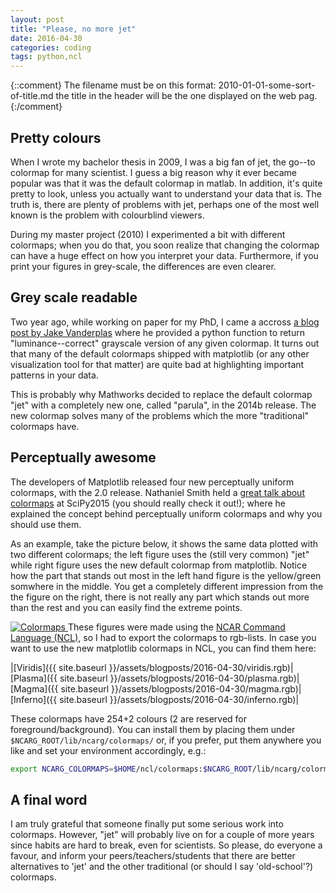 ```yaml
---
layout: post
title: "Please, no more jet"
date: 2016-04-30
categories: coding
tags: python,ncl
---
```

{::comment}
The filename must be on this format:
2010-01-01-some-sort-of-title.md
the title in the header will be the one displayed on the web pag.
{:/comment}

## Pretty colours
When I wrote my bachelor thesis in 2009,
I was a big fan of jet,
the go--to colormap for many scientist.
I guess a big reason why it ever became popular 
was that it was the default colormap in matlab.
In addition, it's quite pretty to look,
unless you actually want to understand your data that is.
The truth is, there are plenty of problems with jet,
perhaps one of the most well known is the problem with colourblind viewers.

During my master project (2010) I experimented a bit with different colormaps;
when you do that, you soon realize that changing the colormap
can have a huge effect on how you interpret your data.
Furthermore, if you print your figures in grey-scale,
the differences are even clearer.

## Grey scale readable 
Two year ago, while working on paper for my PhD,
I came a accross [a blog post by Jake Vanderplas](https://jakevdp.github.io/blog/2014/10/16/how-bad-is-your-colormap/)
where he provided a python function to return "luminance--correct" grayscale version of any given colormap.
It turns out that many of the default colormaps shipped with matplotlib
(or any other visualization tool for that matter)
are quite bad at highlighting important patterns in your data.

This is probably why Mathworks decided to replace the default colormap "jet"
with a completely new one, called "parula", in the 2014b release.
The new colormap solves many of the problems which the more "traditional" colormaps have.

## Perceptually awesome
The developers of Matplotlib released four new perceptually uniform colormaps,
with the 2.0 release.
Nathaniel Smith held a [great talk about colormaps](https://www.youtube.com/watch?v=xAoljeRJ3lU)
at SciPy2015 (you should really check it out!);
where he explained the concept behind perceptually uniform colormaps
and why you should use them.

As an example, take the picture below,
it shows the same data plotted with two different colormaps;
the left figure uses the (still very common) "jet"
while right figure uses the new default colormap from matplotlib.
Notice how the part that stands out most in the left hand figure is the yellow/green somwhere in the middle.
You get a completely different impression from the the figure on the right,
there is not really any part which stands out more than the rest
and you can easily find the extreme points.

<a href="{{ site.baseurl }}/assets/blogposts/2016-04-30/colormaps.png"
data-title="Colormap comparison"
data-lightbox="colormaps.png">
<img src="{{ site.baseurl }}/assets/blogposts/2016-04-30/colormaps.png"
title="Colormaps">
</a>
These figures were made using the [NCAR Command Language (NCL)](http://www.ncl.ucar.edu/), 
so I had to export the colormaps to rgb-lists.
In case you want to use the new matplotlib colormaps in NCL,
you can find them here:

|[Viridis]({{ site.baseurl }}/assets/blogposts/2016-04-30/viridis.rgb)|[Plasma]({{ site.baseurl }}/assets/blogposts/2016-04-30/plasma.rgb)|[Magma]({{ site.baseurl }}/assets/blogposts/2016-04-30/magma.rgb)|[Inferno]({{ site.baseurl }}/assets/blogposts/2016-04-30/inferno.rgb)|

These colormaps have 254+2 colours (2 are reserved for foreground/background).
You can install them by placing them under <code>$NCARG_ROOT/lib/ncarg/colormaps/</code>
or, if you prefer,
put them anywhere you like and set your environment accordingly, e.g.:

~~~ bash
export NCARG_COLORMAPS=$HOME/ncl/colormaps:$NCARG_ROOT/lib/ncarg/colormaps
~~~

## A final word
I am truly grateful that someone finally put some serious work into colormaps.
However, "jet" will probably live on for a couple of more years since habits are hard to break,
even for scientists.
So please, do everyone a favour, and inform your peers/teachers/students
that there are better alternatives to 'jet' and the other traditional
(or should I say 'old-school'?) colormaps.
